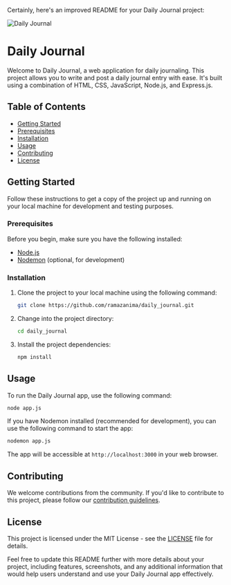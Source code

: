 Certainly, here's an improved README for your Daily Journal project:

![Daily Journal](https://github.com/ramazanima/daily_journal/assets/112561860/34f63e52-1131-4663-bb05-1def2a52b463)

# Daily Journal

Welcome to Daily Journal, a web application for daily journaling. This project allows you to write and post a daily journal entry with ease. It's built using a combination of HTML, CSS, JavaScript, Node.js, and Express.js.

## Table of Contents

- [Getting Started](#getting-started)
- [Prerequisites](#prerequisites)
- [Installation](#installation)
- [Usage](#usage)
- [Contributing](#contributing)
- [License](#license)

## Getting Started

Follow these instructions to get a copy of the project up and running on your local machine for development and testing purposes.

### Prerequisites

Before you begin, make sure you have the following installed:

- [Node.js](https://nodejs.org/)
- [Nodemon](https://nodemon.io/) (optional, for development)

### Installation

1. Clone the project to your local machine using the following command:

   ```bash
   git clone https://github.com/ramazanima/daily_journal.git
   ```

2. Change into the project directory:

   ```bash
   cd daily_journal
   ```

3. Install the project dependencies:

   ```bash
   npm install
   ```

## Usage

To run the Daily Journal app, use the following command:

```bash
node app.js
```

If you have Nodemon installed (recommended for development), you can use the following command to start the app:

```bash
nodemon app.js
```

The app will be accessible at `http://localhost:3000` in your web browser.

## Contributing

We welcome contributions from the community. If you'd like to contribute to this project, please follow our [contribution guidelines](CONTRIBUTING.md).

## License

This project is licensed under the MIT License - see the [LICENSE](LICENSE) file for details.

Feel free to update this README further with more details about your project, including features, screenshots, and any additional information that would help users understand and use your Daily Journal app effectively.
